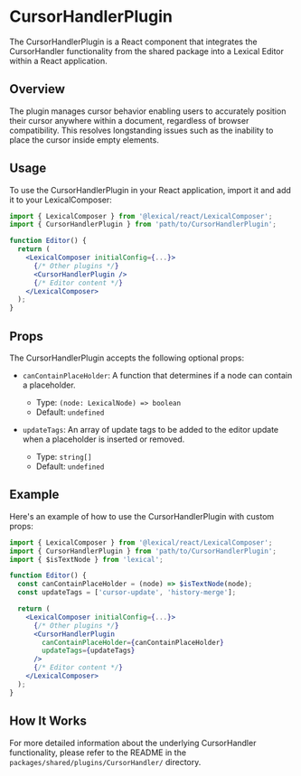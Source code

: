 # CursorHandlerPlugin

The CursorHandlerPlugin is a React component that integrates the CursorHandler functionality from the shared package into a Lexical Editor within a React application.

## Overview

The plugin manages cursor behavior enabling users to accurately position their cursor anywhere within a document, regardless of browser compatibility. This resolves longstanding issues such as the inability to place the cursor inside empty elements.

## Usage

To use the CursorHandlerPlugin in your React application, import it and add it to your LexicalComposer:

```jsx
import { LexicalComposer } from '@lexical/react/LexicalComposer';
import { CursorHandlerPlugin } from 'path/to/CursorHandlerPlugin';

function Editor() {
  return (
    <LexicalComposer initialConfig={...}>
      {/* Other plugins */}
      <CursorHandlerPlugin />
      {/* Editor content */}
    </LexicalComposer>
  );
}
```

## Props

The CursorHandlerPlugin accepts the following optional props:

- `canContainPlaceHolder`: A function that determines if a node can contain a placeholder.

  - Type: `(node: LexicalNode) => boolean`
  - Default: `undefined`

- `updateTags`: An array of update tags to be added to the editor update when a placeholder is inserted or removed.
  - Type: `string[]`
  - Default: `undefined`

## Example

Here's an example of how to use the CursorHandlerPlugin with custom props:

```jsx
import { LexicalComposer } from '@lexical/react/LexicalComposer';
import { CursorHandlerPlugin } from 'path/to/CursorHandlerPlugin';
import { $isTextNode } from 'lexical';

function Editor() {
  const canContainPlaceHolder = (node) => $isTextNode(node);
  const updateTags = ['cursor-update', 'history-merge'];

  return (
    <LexicalComposer initialConfig={...}>
      {/* Other plugins */}
      <CursorHandlerPlugin
        canContainPlaceHolder={canContainPlaceHolder}
        updateTags={updateTags}
      />
      {/* Editor content */}
    </LexicalComposer>
  );
}
```

## How It Works

For more detailed information about the underlying CursorHandler functionality, please refer to the README in the `packages/shared/plugins/CursorHandler/` directory.
